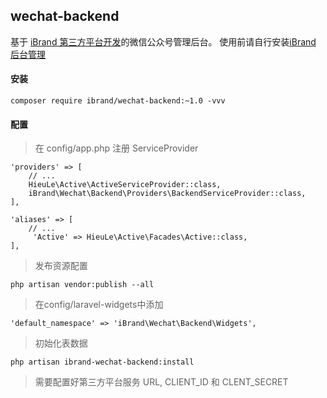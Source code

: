 ## wechat-backend

基于 [iBrand 第三方平台开发](https://github.com/ibrandcc/laravel-wechat-platform)的微信公众号管理后台。
使用前请自行安装[iBrand 后台管理](https://github.com/ibrandcc/backend)

#### 安装

```
composer require ibrand/wechat-backend:~1.0 -vvv
```

#### 配置

>在 config/app.php 注册 ServiceProvider 
```
'providers' => [
    // ...
    HieuLe\Active\ActiveServiceProvider::class,
    iBrand\Wechat\Backend\Providers\BackendServiceProvider::class,
],

'aliases' => [
    // ...
     'Active' => HieuLe\Active\Facades\Active::class,
],

```

>发布资源配置
```
php artisan vendor:publish --all
```

>在config/laravel-widgets中添加

```
'default_namespace' => 'iBrand\Wechat\Backend\Widgets',
```

>初始化表数据
```
php artisan ibrand-wechat-backend:install
```

>需要配置好第三方平台服务 URL, CLIENT_ID 和 CLENT_SECRET





